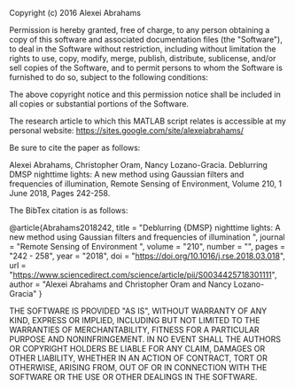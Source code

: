 Copyright (c) 2016 Alexei Abrahams

Permission is hereby granted, free of charge, to any person obtaining a copy
of this software and associated documentation files (the "Software"), to deal
in the Software without restriction, including without limitation the rights
to use, copy, modify, merge, publish, distribute, sublicense, and/or sell
copies of the Software, and to permit persons to whom the Software is
furnished to do so, subject to the following conditions:

The above copyright notice and this permission notice shall be included in all
copies or substantial portions of the Software.

The research article to which this MATLAB script relates is accessible at my personal website: https://sites.google.com/site/alexeiabrahams/

Be sure to cite the paper as follows:

Alexei Abrahams, Christopher Oram, Nancy Lozano-Gracia. Deblurring DMSP nighttime lights: A new method using Gaussian filters and frequencies of illumination, Remote Sensing of Environment, Volume 210, 1 June 2018, Pages 242-258.

The BibTex citation is as follows:

@article{Abrahams2018242,
title = "Deblurring \{DMSP\} nighttime lights: A new method using Gaussian filters and frequencies of illumination ",
journal = "Remote Sensing of Environment ",
volume = "210",
number = "",
pages = "242 - 258",
year = "2018",
doi = "https://doi.org/10.1016/j.rse.2018.03.018",
url = "https://www.sciencedirect.com/science/article/pii/S0034425718301111",
author = "Alexei Abrahams and Christopher Oram and Nancy Lozano-Gracia"
}

THE SOFTWARE IS PROVIDED "AS IS", WITHOUT WARRANTY OF ANY KIND, EXPRESS OR
IMPLIED, INCLUDING BUT NOT LIMITED TO THE WARRANTIES OF MERCHANTABILITY,
FITNESS FOR A PARTICULAR PURPOSE AND NONINFRINGEMENT. IN NO EVENT SHALL THE
AUTHORS OR COPYRIGHT HOLDERS BE LIABLE FOR ANY CLAIM, DAMAGES OR OTHER
LIABILITY, WHETHER IN AN ACTION OF CONTRACT, TORT OR OTHERWISE, ARISING FROM,
OUT OF OR IN CONNECTION WITH THE SOFTWARE OR THE USE OR OTHER DEALINGS IN THE
SOFTWARE.


